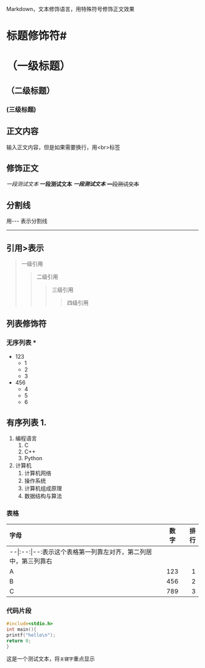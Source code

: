 Markdown，文本修饰语言，用特殊符号修饰正文效果

# 标题修饰符\#
# （一级标题）
## （二级标题）
### (三级标题)

## 正文内容
输入正文内容，但是如果需要换行，用\<br\>标签

## 修饰正文
*一段测试文本*
**一段测试文本**
***一段测试文本***
~~一段测试文本~~

## 分割线
用\-\-\- 表示分割线

---

## 引用\>表示
> 一级引用
> > 二级引用
> > > 三级引用
> > >
> > > > 四级引用

## 列表修饰符
### 无序列表 \*
* 123
  * 1
  * 2
  * 3
* 456
  * 4
  * 5
  * 6

## 有序列表 1.
1. 编程语言
   1. C
   2. C++
   3. Python
2. 计算机
   1. 计算机网络
   2. 操作系统
   3. 计算机组成原理
   4. 数据结构与算法

### 表格
字母|数字|排行
:--|:--:|--:
--\|:--:\|--:表示这个表格第一列靠左对齐，第二列居中，第三列靠右||
A|123|1
B|456|2
C|789|3

### 代码片段
```C
#include<stdio.h>
int main(){
printf("hello\n");
return 0;
}
```
这是一个测试文本，将`关键字`重点显示












